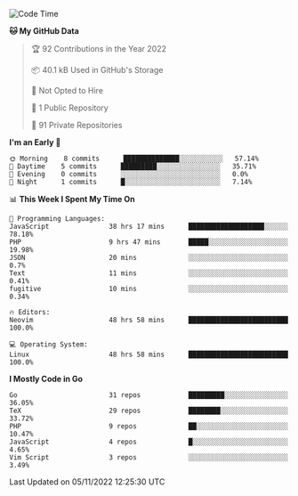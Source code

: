 
<!--START_SECTION:waka-->
![Code Time](http://img.shields.io/badge/Code%20Time-2%2C814%20hrs%2031%20mins-blue)

**🐱 My GitHub Data** 

> 🏆 92 Contributions in the Year 2022
 > 
> 📦 40.1 kB Used in GitHub's Storage 
 > 
> 🚫 Not Opted to Hire
 > 
> 📜 1 Public Repository 
 > 
> 🔑 91 Private Repositories  
 > 
**I'm an Early 🐤** 

```text
🌞 Morning    8 commits      ██████████████░░░░░░░░░░░   57.14% 
🌆 Daytime    5 commits      █████████░░░░░░░░░░░░░░░░   35.71% 
🌃 Evening    0 commits      ░░░░░░░░░░░░░░░░░░░░░░░░░   0.0% 
🌙 Night      1 commits      █░░░░░░░░░░░░░░░░░░░░░░░░   7.14%

```


📊 **This Week I Spent My Time On** 

```text
💬 Programming Languages: 
JavaScript               38 hrs 17 mins      ███████████████████░░░░░░   78.18% 
PHP                      9 hrs 47 mins       █████░░░░░░░░░░░░░░░░░░░░   19.98% 
JSON                     20 mins             ░░░░░░░░░░░░░░░░░░░░░░░░░   0.7% 
Text                     11 mins             ░░░░░░░░░░░░░░░░░░░░░░░░░   0.41% 
fugitive                 10 mins             ░░░░░░░░░░░░░░░░░░░░░░░░░   0.34%

🔥 Editors: 
Neovim                   48 hrs 58 mins      █████████████████████████   100.0%

💻 Operating System: 
Linux                    48 hrs 58 mins      █████████████████████████   100.0%

```

**I Mostly Code in Go** 

```text
Go                       31 repos            █████████░░░░░░░░░░░░░░░░   36.05% 
TeX                      29 repos            ████████░░░░░░░░░░░░░░░░░   33.72% 
PHP                      9 repos             ██░░░░░░░░░░░░░░░░░░░░░░░   10.47% 
JavaScript               4 repos             █░░░░░░░░░░░░░░░░░░░░░░░░   4.65% 
Vim Script               3 repos             ░░░░░░░░░░░░░░░░░░░░░░░░░   3.49%

```



 Last Updated on 05/11/2022 12:25:30 UTC
<!--END_SECTION:waka-->
